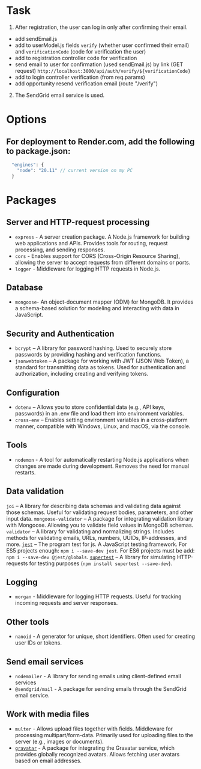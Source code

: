# Task

1. After registration, the user can log in only after confirming their email.

- add sendEmail.js
- add to userModel.js fields `verify` (whether user confirmed their email) and `verificationCode` (code for verification the user)
- add to registration controller code for verification
- send email to user for confirmation (used sendEmail.js) by link (GET request) `http://localhost:3000/api/auth/verify/${verificationCode}`
- add to login controller verification (from req.params)
- add opportunity resend verification email (route "/verify")

2. The SendGrid email service is used.

# Options

## For deployment to Render.com, add the following to package.json:

```js
  "engines": {
    "node": "20.11" // current version on my PC
  }
```

# Packages

## Server and HTTP-request processing

- `express` - A server creation package. A Node.js framework for building web applications and APIs. Provides tools for routing, request processing, and sending responses.
- `cors` - Enables support for CORS (Cross-Origin Resource Sharing), allowing the server to accept requests from different domains or ports.
- `logger` - Middleware for logging HTTP requests in Node.js.

## Database

- `mongoose`- An object-document mapper (ODM) for MongoDB. It provides a schema-based solution for modeling and interacting with data in JavaScript.

## Security and Authentication

- `bcrypt` – A library for password hashing. Used to securely store passwords by providing hashing and verification functions.
- `jsonwebtoken` – A package for working with JWT (JSON Web Token), a standard for transmitting data as tokens. Used for authentication and authorization, including creating and verifying tokens.

## Configuration

- `dotenv` – Allows you to store confidential data (e.g., API keys, passwords) in an .env file and load them into environment variables.
- `cross-env` – Enables setting environment variables in a cross-platform manner, compatible with Windows, Linux, and macOS, via the console.

## Tools

- `nodemon` - A tool for automatically restarting Node.js applications when changes are made during development. Removes the need for manual restarts.

## Data validation

`joi` – A library for describing data schemas and validating data against those schemas. Useful for validating request bodies, parameters, and other input data.
`mongoose-validator` – A package for integrating validation library with Mongoose. Allowing you to validate field values in MongoDB schemas.
`validator` – A library for validating and normalizing strings. Includes methods for validating emails, URLs, numbers, UUIDs, IP-addresses, and more.
[`jest`](https://jestjs.io/) – The program test for js. A JavaScript testing framework.
For ES5 projects enough: `npm i --save-dev jest`.
For ES6 projects must be add: `npm i --save-dev @jest/globals`.
[`supertest`](https://www.npmjs.com/package/supertest) – A library for simulating HTTP-requests for testing purposes (`npm install supertest --save-dev`).

## Logging

- `morgan` - Middleware for logging HTTP requests. Useful for tracking incoming requests and server responses.

## Other tools

- `nanoid` - A generator for unique, short identifiers. Often used for creating user IDs or tokens.

## Send email services

- `nodemailer` - A library for sending emails using client-defined email services
- `@sendgrid/mail` - A package for sending emails through the SendGrid email service.

## Work with media files

- `multer` - Allows upload files together with fields. Middleware for processing multipart/form-data. Primarily used for uploading files to the server (e.g., images or documents).
- [`gravatar`](https://www.npmjs.com/package/gravatar) - A package for integrating the Gravatar service, which provides globally recognized avatars. Allows fetching user avatars based on email addresses.

